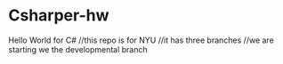 # Csharper-hw
 Hello World for C#
 //this repo is for NYU
 //it has three branches
 //we are starting we the developmental branch